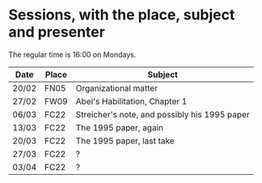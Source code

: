 # Sessions, with the place, subject and presenter

The regular time is 16:00 on Mondays.

Date | Place | Subject
--------|-------|-------
20/02 | FN05 | Organizational matter
27/02 | FW09 | Abel's Habilitation, Chapter 1
06/03 | FC22 | Streicher's note, and possibly his 1995 paper
13/03 | FC22 | The 1995 paper, again
20/03 | FC22 | The 1995 paper, last take 
27/03 | FC22 | ?
03/04 | FC22 | ?